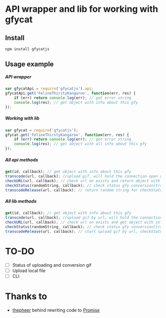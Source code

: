 API wrapper and lib for working with gfycat
=========================
Install
-------
```
npm install gfycatjs
```
Usage example
-------------
##### API wrapper
```js
var gfycatApi = require('gfycatjs').api;
gfycatApi.get('FelineThirstyKangaroo', function(err, res) {
    if (err) return console.log(err); // get error string
	console.log(res); // get object with info about this gfy
});
```
##### Working with lib
```js
var gfycat = require('gfycatjs');
gfycat.get('FelineThirstyKangaroo', function(err, res) {
    if (err) return console.log(err); // get error string
	console.log(res); // get object with all info about this gfy
});
```

##### All api methods
```js
get(id, callback); // get object with info about this gfy
transcode(url, callback); //upload gif, will hold the connection open until your conversion is complete and return object with info or error 30 sencods timeout
checkURL(url, callback); // check url on exists and return object with info about this gfy/url and name or urlKnown = false
checkStatus(randomString, callback); // check status gfy conversion(transcodeRelease)
transcodeRelease(url, callback); // return random string for checkStatus
```
##### All lib methods
```js
get(id, callback); // get object with info about this gfy
transcode(url, callback); //upload gif by url, will hold the connection open until your conversion is complete and get object with info or error 30 sencods timeout
checkURL(url, callback); // check url on exists and get object with info about this gfy/url and name or urlKnown = false
checkStatus(randomString, callback); // check status gfy conversion(transcodeRelease)
transcodeRelease(url, callback); // start upload gif by url, checkStatus while task will not == 'complete' and get object with info about this gfy
```
TO-DO
=====
- [ ] Status of uploading and conversion gif
- [ ] Upload local file
- [ ] CLI

Thanks to
=========
- [thepheer](https://github.com/thepheer) behind rewriting code to [Promise](https://www.npmjs.com/package/bluebird)